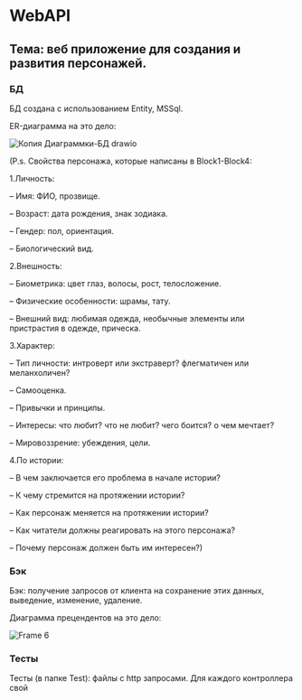 # WebAPI
## Тема: веб приложение для создания и развития персонажей. 
### БД
БД создана с использованием Entity, MSSql. 

ER-диаграмма на это дело:

![Копия Диаграммки-БД drawio](https://github.com/InIngini/WebAPI/assets/130362544/b2585f6d-e06b-49f9-bf79-001e11caeb0d)

(P.s.
Свойства персонажа, которые написаны в Block1-Block4:

1.Личность:

  –	Имя: ФИО, прозвище.

  –	Возраст: дата рождения, знак зодиака.
  
  –	Гендер: пол, ориентация.
  
  –	Биологический вид.

2.Внешность:

  –	Биометрика: цвет глаз, волосы, рост, телосложение.
  
  –	Физические особенности: шрамы, тату.
  
  –	Внешний вид: любимая одежда, необычные элементы или пристрастия в одежде, прическа.

3.Характер:

  –	Тип личности: интроверт или экстраверт? флегматичен или меланхоличен?
  
  –	Самооценка.
  
  –	Привычки и принципы.
  
  –	Интересы: что любит? что не любит? чего боится? о чем мечтает?
  
  –	Мировоззрение: убеждения, цели.

4.По истории:

  –	В чем заключается его проблема в начале истории?
  
  –	К чему стремится на протяжении истории?
  
  –	Как персонаж меняется на протяжении истории?
  
  –	Как читатели должны реагировать на этого персонажа?
  
  –	Почему персонаж должен быть им интересен?)
  
### Бэк

Бэк: получение запросов от клиента на сохранение этих данных, выведение, изменение, удаление. 

Диаграмма прецендентов на это дело:

![Frame 6](https://github.com/InIngini/WebAPI/assets/130362544/9ae92e41-1b39-444d-92b3-696e2eb73a16)

### Тесты
Тесты (в папке Test): файлы с http запросами. Для каждого контроллера свой
